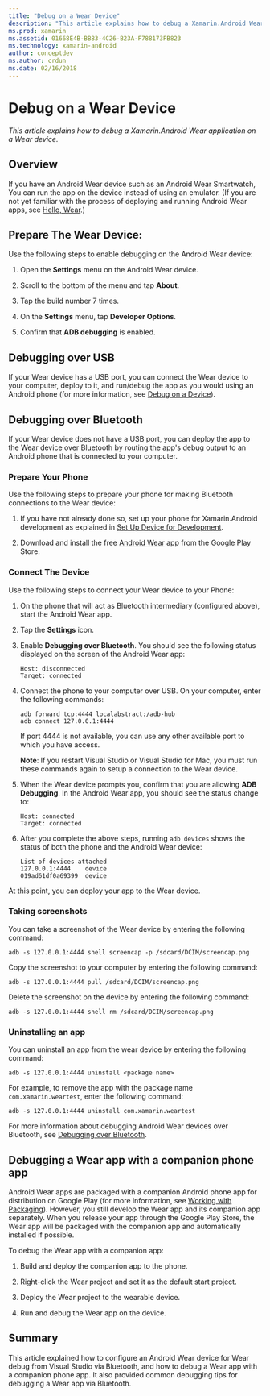 ```yaml
---
title: "Debug on a Wear Device"
description: "This article explains how to debug a Xamarin.Android Wear application on a Wear device."
ms.prod: xamarin
ms.assetid: 01668E4B-BB83-4C26-B23A-F788173FB823
ms.technology: xamarin-android
author: conceptdev
ms.author: crdun
ms.date: 02/16/2018
---
```


# Debug on a Wear Device

_This article explains how to debug a Xamarin.Android Wear application on a Wear device._


## Overview

If you have an Android Wear device such as an Android Wear Smartwatch,
You can run the app on the device instead of using an emulator. (If you
are not yet familiar with the process of deploying and running Android
Wear apps, see
[Hello, Wear](~/android/wear/get-started/hello-wear.md).)

## Prepare The Wear Device:

Use the following steps to enable debugging on the Android
Wear device:

1.  Open the **Settings** menu on the Android Wear device.

2.  Scroll to the bottom of the menu and tap **About**.

3.  Tap the build number 7 times.

4.  On the **Settings** menu, tap **Developer Options**.

5.  Confirm that **ADB debugging** is enabled.


## Debugging over USB

If your Wear device has a USB port, you can connect the Wear device to
your computer, deploy to it, and run/debug the app as you would using
an Android phone (for more information, see
[Debug on a Device](~/android/deploy-test/debugging/debug-on-device.md)).


## Debugging over Bluetooth

If your Wear device does not have a USB port, you can deploy the app to 
the Wear device over Bluetooth by routing the app's debug output to an 
Android phone that is connected to your computer. 

### Prepare Your Phone

Use the following steps to prepare your phone for making Bluetooth
connections to the Wear device: 

1.  If you have not already done so, set up your phone for Xamarin.Android development
    as explained in
    [Set Up Device for Development](~/android/get-started/installation/set-up-device-for-development.md).

2.  Download and install the free
    [Android Wear](https://play.google.com/store/apps/details?id=com.google.android.wearable.app)
    app from the Google Play Store.

### Connect The Device

Use the following steps to connect your Wear device to your Phone:

1.  On the phone that will act as Bluetooth intermediary (configured above), 
    start the Android Wear app. 

2.  Tap the **Settings** icon.

3.  Enable **Debugging over Bluetooth**. You should see the following status
    displayed on the screen of the Android Wear app:

        Host: disconnected
        Target: connected

4.  Connect the phone to your computer over USB. On your computer, 
    enter the following commands:

    ```shell
    adb forward tcp:4444 localabstract:/adb-hub
    adb connect 127.0.0.1:4444
    ```

    If port 4444 is not available, you can use any other available port 
    to which you have access. 

    **Note**: If you restart Visual Studio or Visual Studio for Mac,
    you must run these commands again to setup a connection to the Wear
    device.

5.  When the Wear device prompts you, confirm that you are allowing 
    **ADB Debugging**. In the Android Wear app, you should 
    see the status change to:

        Host: connected
        Target: connected

6.  After you complete the above steps, running `adb devices` shows the
    status of both the phone and the Android Wear device:

        List of devices attached
        127.0.0.1:4444    device
        019ad61df0a69399  device

At this point, you can deploy your app to the Wear device.

<a name="screenshots" />

### Taking screenshots

You can take a screenshot of the Wear device by entering the following 
command: 

```shell
adb -s 127.0.0.1:4444 shell screencap -p /sdcard/DCIM/screencap.png
```

Copy the screenshot to your computer by entering the following command:

```shell
adb -s 127.0.0.1:4444 pull /sdcard/DCIM/screencap.png
```

Delete the screenshot on the device by entering the following command:

```shell
adb -s 127.0.0.1:4444 shell rm /sdcard/DCIM/screencap.png
```


### Uninstalling an app

You can uninstall an app from the wear device by entering the
following command:

```shell
adb -s 127.0.0.1:4444 uninstall <package name>
```

For example, to remove the app with the package name `com.xamarin.weartest`,
enter the following command:

```shell
adb -s 127.0.0.1:4444 uninstall com.xamarin.weartest
```

For more information about debugging Android Wear devices over
Bluetooth, see 
[Debugging over Bluetooth](https://developer.android.com/training/wearables/apps/bt-debugging.html).


## Debugging a Wear app with a companion phone app

Android Wear apps are packaged with a companion Android phone app for
distribution on Google Play (for more information, see
[Working with Packaging](~/android/wear/deploy-test/packaging.md)). 
However, you still develop the Wear app and its companion app
separately. When you release your app through the Google Play Store,
the Wear app will be packaged with the companion app and automatically
installed if possible.

To debug the Wear app with a companion app: 

1.  Build and deploy the companion app to the phone.

2.  Right-click the Wear project and set it as the default start
    project.

3.  Deploy the Wear project to the wearable device.

4.  Run and debug the Wear app on the device.

 
## Summary

This article explained how to configure an Android Wear device for Wear
debug from Visual Studio via Bluetooth, and how to debug a Wear app
with a companion phone app. It also provided common debugging tips for
debugging a Wear app via Bluetooth.
